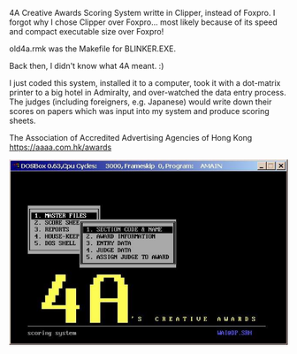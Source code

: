 4A Creative Awards Scoring System writte in Clipper, 
instead of Foxpro. I forgot why I chose Clipper over
Foxpro... most likely because of its speed and compact
executable size over Foxpro!

old4a.rmk was the Makefile for BLINKER.EXE.

Back then, I didn't know what 4A meant. :)

I just coded this system, installed it to a computer,
took it with a dot-matrix printer to a big hotel in Admiralty, 
and over-watched the data entry process. The judges 
(including foreigners, e.g. Japanese) would write down their 
scores on papers which was input into my system and produce 
scoring sheets.

The Association of Accredited Advertising Agencies of Hong Kong
https://aaaa.com.hk/awards

![4A Schoring System](4a.screen.jpg)
